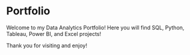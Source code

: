# Portfolio
Welcome to my Data Analytics Portfolio! Here you will find SQL, Python, Tableau, Power BI, and Excel projects!

Thank you for visiting and enjoy!
